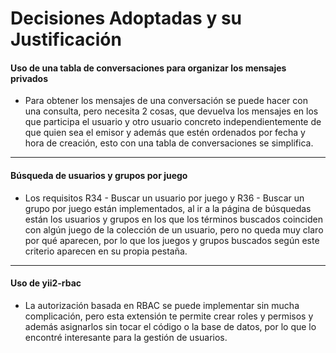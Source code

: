 Decisiones Adoptadas y su Justificación
=======================================

#### Uso de una tabla de conversaciones para organizar los mensajes privados
-   Para obtener los mensajes de una conversación se puede hacer con una
consulta, pero necesita 2 cosas, que devuelva los mensajes en los que participa
el usuario y otro usuario concreto independientemente de que quien sea el emisor
y además que estén ordenados por fecha y hora de creación, esto con una tabla de
conversaciones se simplifica.
___

#### Búsqueda de usuarios y grupos por juego
-   Los requisitos R34 - Buscar un usuario por juego y R36 - Buscar un grupo por
juego están implementados, al ir a la página de búsquedas están los usuarios y
grupos en los que los términos buscados coinciden con algún juego de la
colección de un usuario, pero no queda muy claro por qué aparecen, por lo que
los juegos y grupos buscados según este criterio aparecen en su propia pestaña.
___

#### Uso de yii2-rbac
-   La autorización basada en RBAC se puede implementar sin mucha complicación,
pero esta extensión te permite crear roles y permisos y además asignarlos sin
tocar el código o la base de datos, por lo que lo encontré interesante para la
gestión de usuarios.
